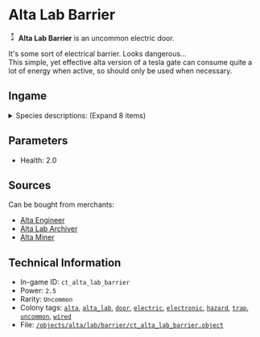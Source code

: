 # Alta Lab Barrier

<img src="https://raw.githubusercontent.com/Ceterai/Enternia/main/objects/alta/lab/barrier/icon.png" alt="Alta Lab Barrier icon" loading="lazy" height=16px width="auto" /> **Alta Lab Barrier** is an uncommon electric door.

It's some sort of electrical barrier. Looks dangerous...  
This simple, yet effective alta version of a tesla gate can consume quite a lot of energy when active, so should only be used when necessary.

## Ingame

<details><summary>Species descriptions: (Expand 8 items)</summary>

- Alta: Technically you could pass through this barrier... but I wouldn't recommend.
- Apex: This current forms a shield to keep things from passing through.
- Avian: A door fashioned from electricity? Remarkable.
- Floran: Door sssizzless, Floran don't like electric doorss.
- Glitch: Unconcerned. The current here is completely grounded, there is no danger.
- Human: It's a gate made from electricity. Who makes a door like this?
- Hylotl: The Hylotl are very cautious with electrical currents.
- Novakid: A big rowdy spark of electric energy.

</details>

## Parameters

- Health: 2.0

## Sources

Can be bought from merchants:

- [Alta Engineer](https://ceterai.github.io/MyEnternia/Wiki/AltaEngineer)
- [Alta Lab Archiver](https://ceterai.github.io/MyEnternia/Wiki/AltaLabArchiver)
- [Alta Miner](https://ceterai.github.io/MyEnternia/Wiki/AltaMiner)

## Technical Information

- In-game ID: `ct_alta_lab_barrier`
- Power: `2.5`
- Rarity: `Uncommon`
- Colony tags: [`alta`](https://ceterai.github.io/MyEnternia/Wiki/Tags/Alta), [`alta_lab`](https://ceterai.github.io/MyEnternia/Wiki/Tags/AltaLab), [`door`](https://ceterai.github.io/MyEnternia/Wiki/Tags/Door), [`electric`](https://ceterai.github.io/MyEnternia/Wiki/Tags/Electric), [`electronic`](https://ceterai.github.io/MyEnternia/Wiki/Tags/Electronic), [`hazard`](https://ceterai.github.io/MyEnternia/Wiki/Tags/Hazard), [`trap`](https://ceterai.github.io/MyEnternia/Wiki/Tags/Trap), [`uncommon`](https://ceterai.github.io/MyEnternia/Wiki/Tags/Uncommon), [`wired`](https://ceterai.github.io/MyEnternia/Wiki/Tags/Wired)
- File: [`/objects/alta/lab/barrier/ct_alta_lab_barrier.object`](https://github.com/Ceterai/Enternia/blob/main/objects/alta/lab/barrier/ct_alta_lab_barrier.object)
